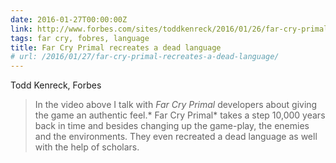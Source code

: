 ```yaml
---
date: 2016-01-27T00:00:00Z
link: http://www.forbes.com/sites/toddkenreck/2016/01/26/far-cry-primal-taps-scholars-to-help-recreate-a-dead-language/#76a3748a6eb5
tags: far cry, fobres, language
title: Far Cry Primal recreates a dead language
# url: /2016/01/27/far-cry-primal-recreates-a-dead-language/
---
```


Todd Kenreck, Forbes

> In the video above I talk with *Far Cry Primal* developers about giving the game an authentic feel.* Far Cry Primal* takes a step 10,000 years back in time and besides changing up the game-play, the enemies and the environments. They even recreated a dead language as well with the help of scholars.